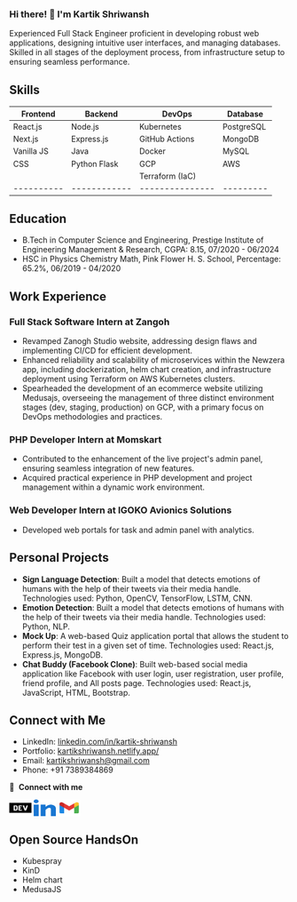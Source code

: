 ### Hi there! 👋 I'm Kartik Shriwansh

Experienced Full Stack Engineer proficient in developing robust web applications, designing intuitive user interfaces, and managing databases. Skilled in all stages of the deployment process, from infrastructure setup to ensuring seamless performance.

## Skills

Frontend | Backend | DevOps | Database
---------- | ------------ | --------------- | ---------
React.js   | Node.js      | Kubernetes      | PostgreSQL
Next.js    | Express.js   | GitHub Actions  | MongoDB
Vanilla JS | Java         | Docker          | MySQL
CSS        | Python Flask | GCP             | AWS
           |              | Terraform (IaC) | 
---------- | ------------ | --------------- | ---------

## Education
- B.Tech in Computer Science and Engineering, Prestige Institute of Engineering Management & Research, CGPA: 8.15, 07/2020 - 06/2024
- HSC in Physics Chemistry Math, Pink Flower H. S. School, Percentage: 65.2%, 06/2019 - 04/2020

## Work Experience

### Full Stack Software Intern at Zangoh
- Revamped Zanogh Studio website, addressing design flaws and implementing CI/CD for efficient development.
- Enhanced reliability and scalability of microservices within the Newzera app, including dockerization, helm chart creation, and infrastructure deployment using Terraform on AWS Kubernetes clusters.
- Spearheaded the development of an ecommerce website utilizing Medusajs, overseeing the management of three distinct environment stages (dev, staging, production) on GCP, with a primary focus on DevOps methodologies and practices.

### PHP Developer Intern at Momskart
- Contributed to the enhancement of the live project's admin panel, ensuring seamless integration of new features.
- Acquired practical experience in PHP development and project management within a dynamic work environment.

### Web Developer Intern at IGOKO Avionics Solutions
- Developed web portals for task and admin panel with analytics.

## Personal Projects
- **Sign Language Detection**: Built a model that detects emotions of humans with the help of their tweets via their media handle. Technologies used: Python, OpenCV, TensorFlow, LSTM, CNN.
- **Emotion Detection**: Built a model that detects emotions of humans with the help of their tweets via their media handle. Technologies used: Python, NLP.
- **Mock Up**: A web-based Quiz application portal that allows the student to perform their test in a given set of time. Technologies used: React.js, Express.js, MongoDB.
- **Chat Buddy (Facebook Clone)**: Built web-based social media application like Facebook with user login, user registration, user profile, friend profile, and All posts page. Technologies used: React.js, JavaScript, HTML, Bootstrap.

## Connect with Me
- LinkedIn: [linkedin.com/in/kartik-shriwansh](https://www.linkedin.com/in/kartik-shriwansh)
- Portfolio: [kartikshriwansh.netlify.app/](https://kartikshriwansh.netlify.app/)
- Email: kartikshriwansh@gmail.com
- Phone: +91 7389384869

🔗 &nbsp;**Connect with me**

<p align="left"> 
<a href="https://kartikshriwansh.netlify.app/" target="blank"><img align="center" src="./assets/dev.svg" alt="kartikSH13" height="30" width="40" /></a>
<a href="https://www.linkedin.com/in/kartik-shriwansh" target="blank"><img align="center" src="./assets/linkedin.svg" alt="kartikSH13" height="30" width="40" /></a>
<a href="kartikshriwansh@gmail.com" target="blank"><img align="center" src="./assets/gmail.svg" alt="kartikSH13" height="30" width="40" /></a>
</p>

## Open Source HandsOn
- Kubespray
- KinD
- Helm chart
- MedusaJS